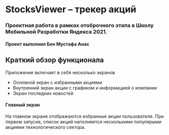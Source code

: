 # StocksViewer – трекер акций

### Проектная работа в рамках отоброчного этапа в Школу Мобильной Разработки Яндекса 2021.
#### Проект выполнил Бен Мустафа Анас

## Краткий обзор функционала

Приложение включает в себя несколько экранов
<!--ts-->
  * Основной экран с избранными акциями <br />
  * Внутренний экран акции с графиком и информацией о компании <br />
  * Экран последних новостей <br />
<!--te-->

#### Главный экран
На главном экране отображаются избранные акции пользователя. При первом запуске, список акций наполняется несколькими популярыми акциями технологического сектора.
<jpg src="GitMedia/search.gif" width="500" height="1000" />
